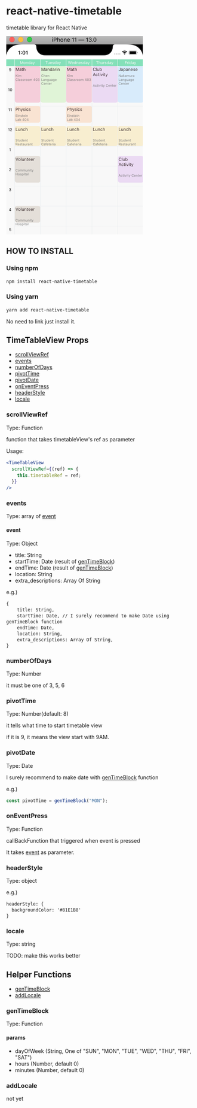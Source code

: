 # react-native-timetable

timetable library for React Native

![demo-3](./.github/iOS_screen_shot.png)

##  HOW TO INSTALL

### Using npm

```sh
npm install react-native-timetable
```
### Using yarn

```sh
yarn add react-native-timetable
```

No need to link just install it.

## TimeTableView Props

 - [scrollViewRef](#scrollViewRef)
 - [events](#events)
 - [numberOfDays](#numberOfDays)
 - [pivotTime](#pivotTime)
 - [pivotDate](#pivotDate)
 - [onEventPress](#onEventPress)
 - [headerStyle](#headerStyle)
 - [locale](#locale)

### scrollViewRef

Type: Function

function that takes timetableView's ref as parameter

Usage:

```jsx
<TimeTableView 
  scrollViewRef={(ref) => {
    this.timetableRef = ref;
  }}
/>
```

### events

Type: array of [event](#event)

#### event

Type: Object

 - title: String
 - startTime: Date (result of [genTimeBlock](#genTimeBlock))
 - endTime: Date (result of [genTimeBlock](#genTimeBlock))
 - location: String
 - extra_descriptions: Array Of String

e.g.)

```
{
    title: String,
    startTime: Date, // I surely recommend to make Date using genTimeBlock function
    endTime: Date,
    location: String,
    extra_descriptions: Array Of String,
}
```

### numberOfDays

Type: Number

it must be one of 3, 5, 6

### pivotTime

Type: Number(default: 8)

it tells what time to start timetable view

if it is 9, it means the view start with 9AM.

### pivotDate

Type: Date

I surely recommend to make date with [genTimeBlock](#genTimeBlock) function

e.g.)

```js
const pivotTime = genTimeBlock("MON");
```

### onEventPress

Type: Function

callBackFunction that triggered when event is pressed

It takes [event](#event) as parameter.

### headerStyle

Type: object

e.g.)

```
headerStyle: {
  backgroundColor: '#81E1B8'
}
```

### locale

Type: string

TODO: make this works better

## Helper Functions

 - [genTimeBlock](#genTimeBlock)
 - [addLocale](#addLocale)

### genTimeBlock

Type: Function

#### params

 - dayOfWeek (String, One of "SUN", "MON", "TUE", "WED", "THU", "FRI", "SAT")
 - hours (Number, default 0)
 - minutes (Number, default 0)

### addLocale

not yet
